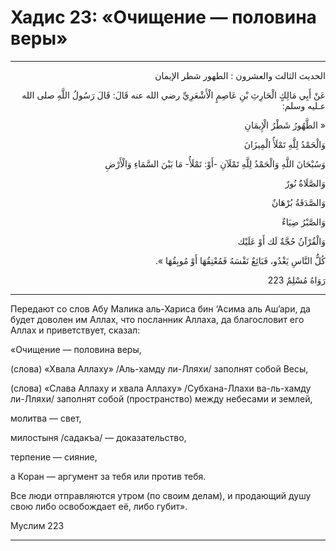 <h1 class="hadith-header">Хадис 23: «Очищение — половина веры»</h1>

<hr>

<p class="arabic-text" dir="rtl">
الحديث الثالث والعشرون :
الطهور شطر الإيمان
</p>

<p class="arabic-text" dir="rtl">
عَنْ أَبِي مَالِكٍ الْحَارِثِ بْنِ عَاصِمٍ الْأَشْعَرِيِّ رضي الله عنه قَالَ: قَالَ رَسُولُ اللَّهِ صلى الله عـليه وسلم: 
</p>

<p class="arabic-text" dir="rtl">
« الطَّهُورُ شَطْرُ الْإِيمَانِ
</p>

<p class="arabic-text" dir="rtl">
 وَالْحَمْدُ لِلَّهِ تَمْلَأُ الْمِيزَانَ
</p>

<p class="arabic-text" dir="rtl">
 وَسُبْحَانَ اللَّهِ وَالْحَمْدُ لِلَّهِ تَمْلَآنِ -أَوْ: تَمْلَأُ- مَا بَيْنَ السَّمَاءِ وَالْأَرْضِ
</p>

<p class="arabic-text" dir="rtl">
 وَالصَّلَاةُ نُورٌ
</p>

<p class="arabic-text" dir="rtl">
 وَالصَّدَقَةُ بُرْهَانٌ
</p>

<p class="arabic-text" dir="rtl">
 وَالصَّبْرُ ضِيَاءٌ
</p>

<p class="arabic-text" dir="rtl">
 وَالْقُرْآنُ حُجَّةٌ لَك أَوْ عَلَيْك
</p>

<p class="arabic-text" dir="rtl">
 كُلُّ النَّاسِ يَغْدُو، فَبَائِعٌ نَفْسَهُ فَمُعْتِقُهَا أَوْ مُوبِقُهَا ». 
</p>

<p class="arabic-subtext" dir="rtl">
رَوَاهُ مُسْلِمٌ 223 
</p>

<hr>

<p class="russian-text">
Передают со слов Абу Малика аль-Хариса бин ‘Асима аль Аш’ари, да будет доволен им Аллах, что посланник Аллаха, да благословит его Аллах и приветствует, сказал: 
</p>

<p class="russian-text">
«Очищение — половина веры, 
</p>

<p class="russian-text">
(слова) «Хвала Аллаху» /Аль-хамду ли-Лляхи/ заполнят собой Весы,
</p>

<p class="russian-text">
(слова) «Слава Аллаху и хвала Аллаху» /Субхана-Ллахи ва-ль-хамду ли-Лляхи/ заполнят собой (пространство) между небесами и землей, 
</p>

<p class="russian-text">
молитва — свет, 
</p>

<p class="russian-text">
милостыня /садакъа/ — доказательствo, 
</p>

<p class="russian-text">
терпение — сияние, 
</p>

<p class="russian-text">
а Коран — аргумент за тебя или против тебя. 
</p>

<p class="russian-text">
Все люди отправляются утром (по своим делам), и продающий душу свою либо освобождает её, либо губит».
</p>

<p class="russian-subtext">
Муслим 223
</p>

<hr class="endline">

